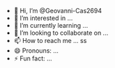 - 👋 Hi, I’m @Geovanni-Cas2694
- 👀 I’m interested in ...
- 🌱 I’m currently learning ...
- 💞️ I’m looking to collaborate on ...
- 📫 How to reach me ... ss
- 😄 Pronouns: ...
- ⚡ Fun fact: ...

<!---
Geovanni-Cas2694/Geovanni-Cas2694 is a ✨ special ✨ repository because its `README.md` (this file) appears on your GitHub profile.
You can click the Preview link to take a look at your changes.
--->

